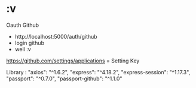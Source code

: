# :v

Oauth Github
- http://localhost:5000/auth/github
- login github
- well :v

https://github.com/settings/applications = Setting Key

Library :
   "axios": "^1.6.2",
  "express": "^4.18.2",
  "express-session": "^1.17.3",
  "passport": "^0.7.0",
  "passport-github": "^1.1.0"
